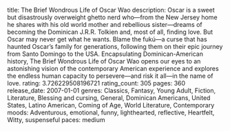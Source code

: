 title: The Brief Wondrous Life of Oscar Wao
description: Oscar is a sweet but disastrously overweight ghetto nerd who—from the New Jersey home he shares with his old world mother and rebellious sister—dreams of becoming the Dominican J.R.R. Tolkien and, most of all, finding love. But Oscar may never get what he wants. Blame the fukú—a curse that has haunted Oscar’s family for generations, following them on their epic journey from Santo Domingo to the USA. Encapsulating Dominican-American history, The Brief Wondrous Life of Oscar Wao opens our eyes to an astonishing vision of the contemporary American experience and explores the endless human capacity to persevere—and risk it all—in the name of love.
rating: 3.726229508196721
rating_count: 305
pages: 360
release_date: 2007-01-01
genres: Classics, Fantasy, Young Adult, Fiction, Literature, Blessing and cursing, General, Dominican Americans, United States, Latino American, Coming of Age, World Literature, Contemporary
moods: Adventurous, emotional, funny, lighthearted, reflective, Heartfelt, Witty, suspenseful
paces: medium